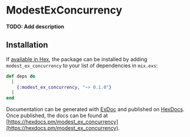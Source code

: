 # ModestExConcurrency

**TODO: Add description**

## Installation

If [available in Hex](https://hex.pm/docs/publish), the package can be installed
by adding `modest_ex_concurrency` to your list of dependencies in `mix.exs`:

```elixir
def deps do
  [
    {:modest_ex_concurrency, "~> 0.1.0"}
  ]
end
```

Documentation can be generated with [ExDoc](https://github.com/elixir-lang/ex_doc)
and published on [HexDocs](https://hexdocs.pm). Once published, the docs can
be found at [https://hexdocs.pm/modest_ex_concurrency](https://hexdocs.pm/modest_ex_concurrency).

